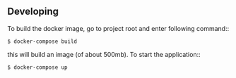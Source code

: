 
Developing
--------------
To build the docker image, go to project root and enter following command::

    $ docker-compose build
    
this will build an image (of about 500mb). To start the application::

    $ docker-compose up
